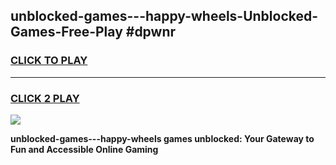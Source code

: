 
## unblocked-games---happy-wheels-Unblocked-Games-Free-Play #dpwnr
<h3>
<a href="https://us.freeplayer.one?title=unblocked-games---happy-wheels&ref=9M">CLICK TO PLAY</a></h3>
<hr>

<h3>
<a href="https://us.freeplayer.one?title=unblocked-games---happy-wheels&ref=9M">CLICK 2 PLAY</a>
  
</h3>

<a href="https://us.freeplayer.one?title=unblocked-games---happy-wheels&ref=9M"><img src="https://clearcache.store/games.png"></a>


**unblocked-games---happy-wheels games unblocked: Your Gateway to Fun and Accessible Online Gaming**
